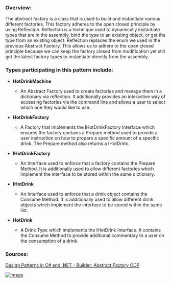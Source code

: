 ### **Overview:**

The abstract factory is a class that is used to build and instantiate various different factories. This factory adheres to the open closed principle by using Reflection. Reflection is a technique used to dynamically instantiate types that are in the assembly, bind the type to an existing object, or get the type from an existing object. Reflection replaces the enum we used in the previous Abstract Factory. This allows  us to adhere to the open closed principle because we can keep the factory closed from modification yet still get the latest factory types to instantiate directly from the assembly.

### **Types participating in this pattern include:**

- **HotDrinkMachine**
	- An Abstract Factory used to create factories and manage them in a dictionary via reflection. It additionally provides an interactive way of accessing factories via the command line and allows a user to select which one they would like to use.

- **HotDrinkFactory**
	- A Factory that implements the IHotDrinkFactory Interface which ensures the factory contains a Prepare method used to provide a user instruction on how to prepare a specific amount of a specific drink. The Prepare method also returns a IHotDrink.

- **IHotDrinkFactory**
	- An Interface used to enforce that a factory contains the Prepare Method. It is additionally used to allow different factories which implement the interface to be stored within the same dictionary.

- **IHotDrink**
	- An Interface used to enforce that a drink object contains the Consume Method. It is additionally used to allow different drink objects which implement the interface to be stored within the same list.

- **HotDrink**
	- A Drink Type which implements the IHotDrink Interface. It contains the Consume Method to provide additional commentary to a user on the consumption of a drink.

### **Sources:**
[Design Patterns in C# and .NET - Builder: Abstract Factory OCP](https://www.udemy.com/course/design-patterns-csharp-dotnet/)

[![image](https://github.com/nicholasrwx/GangOfFourPatterns/blob/main/Imgs/back-arrow_1f519.png)](https://github.com/nicholasrwx/GangOfFourPatterns/tree/main)